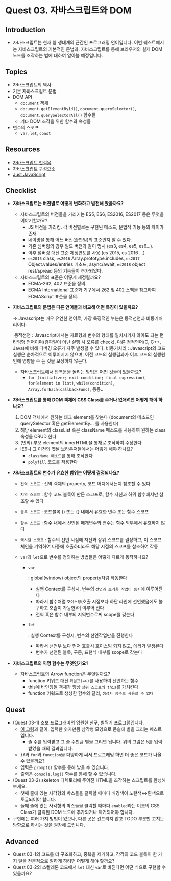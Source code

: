 # Quest 03. 자바스크립트와 DOM

## Introduction
* 자바스크립트는 현재 웹 생태계의 근간인 프로그래밍 언어입니다. 이번 퀘스트에서는 자바스크립트의 기본적인 문법과, 자바스크립트를 통해 브라우저의 실제 DOM 노드를 조작하는 법에 대하여 알아볼 예정입니다.

## Topics
* 자바스크립트의 역사
* 기본 자바스크립트 문법
* DOM API
  * `document` 객체
  * `document.getElementById()`, `document.querySelector()`, `document.querySelectorAll()` 함수들
  * 기타 DOM 조작을 위한 함수와 속성들
* 변수의 스코프
  * `var`, `let`, `const`

## Resources
* [자바스크립트 첫걸음](https://developer.mozilla.org/ko/docs/Learn/JavaScript/First_steps)
* [자바스크립트 구성요소](https://developer.mozilla.org/ko/docs/Learn/JavaScript/Building_blocks)
* [Just JavaScript](https://justjavascript.com/)

## Checklist
* **자바스크립트는 버전별로 어떻게 변화하고 발전해 왔을까요?**
  
  - 자바스크립트의 버전들을 가리키는 ES5, ES6, ES2016, ES2017 등은 무엇을 이야기할까요?
    - JS 버전을 가리킴. 각 버전별로는 구현된 메소드, 문법적 기능 등의 차이가 존재.
    - 네이밍을 통해 어느 버전(출판일)의 표준인지 알 수 있다.
    - 기존 넘버링의 경우 빌드 버전과 같이 명시 (es3, es4, es5, es6...).
    - 이후 넘버링 대신 표준 제정연도를 사용 (es 2015, es 2016 ...)
    - `es2015` class, `es2016` Array.prototype.includes, `es2017` Object.values/entries 메소드, async/await, `es2018` object rest/spread 등의 기능들이 추가되었다.
  - 자바스크립트의 표준은 어떻게 제정될까요?
    - ECMA-262, 402 표준을 정의.
    - ECMA International 표준화 기구에서 262 및 402 스펙을 참고하여 ECMAScript 표준을 정의.
  
* **자바스크립트의 문법은 다른 언어들과 비교해 어떤 특징이 있을까요?**

  => Javascript는 매우 유연한 언어로, 가장 특징적인 부분은 동적선언과 비동기처리이다.

  ​	동적선언 : Javascript에서는 자료형과 변수의 형태를 일치시키지 않아도 되는 런타임형 언어이며(컴파일이 아닌 실행 시 오류를 					check), 다른 정적언어(C, C++, Java)에 비해 디버깅 오류가 자주 발생할 수 있다.
  ​	비동기처리 : Javascript의 코드실행은 순차적으로 이루어지지 않으며, 이전 코드의 실행결과가 이후 코드의 실행원인에 영향을 주						는 것을 보장하지 않는다.

  - 자바스크립트에서 반복문을 돌리는 방법은 어떤 것들이 있을까요?
    - `for (initializer; exit-condition; final-expression)`, `for(element in list)`, `while(condition)`, `Array.forEach(callbackFunc)`, 등등..

* **자바스크립트를 통해 DOM 객체에 CSS Class를 주거나 없애려면 어떻게 해야 하나요?**

  1. DOM 객체에서 원하는 태그 element를 찾는다 (document의 메소드인 querySelector 혹은 getElementBy... 를 사용한다)
  2. 해당 element의 classList 혹은 className 메소드를 사용하여 원하는 class 속성을 CRUD 한다
  3. (번외) 부모 element의 innerHTML을 통채로 조작하여 수정한다

  - IE9나 그 이전의 옛날 브라우저들에서는 어떻게 해야 하나요?
    - `className 메소드`를 통해 조작한다
    - `polyfill` 코드를 적용한다

* **자바스크립트의 변수가 유효한 범위는 어떻게 결정되나요?**

  - `전역 스코프` : 전역 객체의 property, 코드 어디에서든지 참조할 수 있다
  - `지역 스코프` : 함수 코드 블록이 만든 스코프로, 함수 자신과 하위 함수에서만 참조할 수 있다
  - `블록 스코프` : 코드블록 () 또는 {} 내에서 유효한 변수 또는 함수 스코프
  - `함수 스코프` : 함수 내에서 선언된 매개변수와 변수는 함수 외부에서 유효하지 않다
  - `렉시컬 스코프` : 함수의 선언 시점에 자신과 상위 스코프를 결정하고, 이 스코프 체인을 기억하여 나중에 호출하더라도 해당 시점의 스코프를 참조하여 작동

  - `var`과 `let`으로 변수를 정의하는 방법들은 어떻게 다르게 동작하나요?

    - ```
      var
      ```

       

      : global(window) object의 property처럼 작동한다

      - 실행 Context를 구성시, 변수의 `선언과 초기화 작업이 동시`에 이루어진다
      - 따라서 함수처럼 `호이스팅`(호출 시점보다 하단 라인에 선언했음에도 불구하고 호출이 가능한)이 이루어 진다
      - 전역 혹은 함수 내부의 지역변수로써 scope를 갖는다

    - ```
      let
      ```

       

      : 실행 Context를 구성시, 변수의 선언작업만을 진행한다

      - 따라서 선언부 보다 먼저 호출시 호이스팅 되지 않고, 에러가 발생된다
      - 변수가 선언된 블록, 구문, 표현식 내부를 scope로 갖는다

* **자바스크립트의 익명 함수는 무엇인가요?**

  - 자바스크립트의 Arrow function은 무엇일까요?
    - function 키워드 대신 `화살표(=>)`를 사용하여 선언하는 함수
    - this에 바인딩될 객체가 항상 `상위 스코프의 this`를 가치킨다
    - function 키워드로 생성한 함수와 달리, `생성자 함수로 사용할 수 없다`

## Quest
* (Quest 03-1) 초보 프로그래머의 영원한 친구, 별찍기 프로그램입니다.
  * [이 그림](jsStars.png)과 같이, 입력한 숫자만큼 삼각형 모양으로 콘솔에 별을 그리는 퀘스트 입니다.
    * 줄 수를 입력받고 그 줄 수만큼 별을 그리면 됩니다. 위의 그림은 5를 입력받았을 때의 결과입니다.
  * `if`와 `for`와 `function`을 다양하게 써서 프로그래밍 하면 더 좋은 코드가 나올 수 있을까요?
  * 입력은 `prompt()` 함수를 통해 받을 수 있습니다.
  * 출력은 `console.log()` 함수를 통해 할 수 있습니다.
* (Quest 03-2) skeleton 디렉토리에 주어진 HTML을 조작하는 스크립트를 완성해 보세요.
  * 첫째 줄에 있는 사각형의 박스들을 클릭할 때마다 배경색이 노란색↔흰색으로 토글되어야 합니다.
  * 둘째 줄에 있는 사각형의 박스들을 클릭할 때마다 `enabled`라는 이름의 CSS Class가 클릭된 DOM 노드에 추가되거나 제거되어야 합니다.
* 구현에는 여러 가지 방법이 있으나, 다른 곳은 건드리지 않고 TODO 부분만 고치는 방향으로 하시는 것을 권장해 드립니다.

## Advanced
* Quest 03-1의 코드를 더 구조화하고, 중복을 제거하고, 각각의 코드 블록이 한 가지 일을 전문적으로 잘하게 하려면 어떻게 해야 할까요?
* Quest 03-2의 스켈레톤 코드에서 `let` 대신 `var`로 바뀐다면 어떤 식으로 구현할 수 있을까요?
